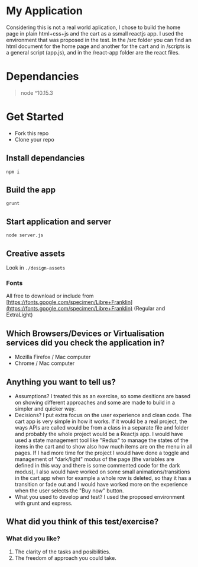 # My Application

Considering this is not a real world aplication, I chose to build the home page in plain html+css+js and the cart as a ssmall reactjs app.
I used the environment that was proposed in the test. In the /src folder you can find an html document for the home page and another for the cart and in /scripts is a general script (app.js), and in the /react-app folder are the react files.

# Dependancies
> node ^10.15.3

# Get Started

- Fork this repo
- Clone your repo

## Install dependancies
```
npm i
``` 

## Build the app
```
grunt
```

## Start application and server
```
node server.js
```

## Creative assets  
Look in ```./design-assets```

### Fonts
All free to download or include from [https://fonts.google.com/specimen/Libre+Franklin](https://fonts.google.com/specimen/Libre+Franklin) (Regular and ExtraLight)

## Which Browsers/Devices or Virtualisation services did you check the application in?
- Mozilla Firefox / Mac computer
- Chrome / Mac computer


## Anything you want to tell us?
- Assumptions?
I treated this as an exercise, so some desitions are based on showing different approaches and some are made to build in a simpler and quicker way. 
- Decisions?
I put extra focus on the user experience and clean code. 
The cart app is very simple in how it works. If it would be a real project, the ways APIs are called would be from a class in a separate file and folder and probably the whole project would be a Reactjs app. I would have used a state management tool like "Redux" to manage the states of the items in the cart and to show also how much items are on the menu in all pages.
If I had more time for the project I would have done a toggle and management of "dark/light" modus of the page (the variables are defined in this way and there is some commented code for the dark modus), I also would have worked on some small animations/transitions in the cart app when for example a whole row is deleted, so thay it has a transition or fade out and I would have worked more on the experience when the user selects the "Buy now" button.
- What you used to develop and test?
I used the proposed environment with grunt and express.


## What did you think of this test/exercise?
### What did you like?
1. The clarity of the tasks and posibilities.
2. The freedom of approach you could take.
